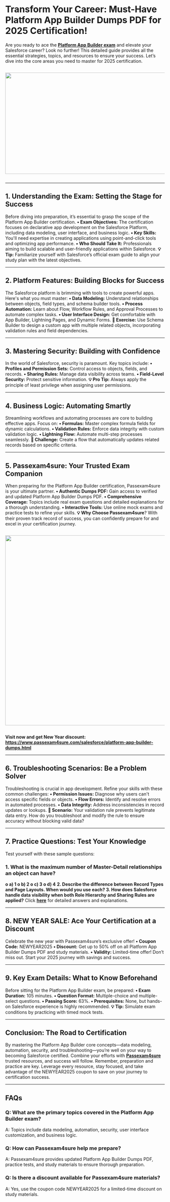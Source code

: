 # Transform Your Career: Must-Have Platform App Builder Dumps PDF for 2025 Certification!
Are you ready to ace the **[Platform App Builder exam](https://www.passexam4sure.com/salesforce/platform-app-builder-dumps.html)** and elevate your Salesforce career? Look no further! This detailed guide provides all the essential strategies, topics, and resources to ensure your success. Let’s dive into the core areas you need to master for 2025 certification.

<div class="separator" style="clear: both;"><a href="https://blogger.googleusercontent.com/img/b/R29vZ2xl/AVvXsEhojBpNSOqv_b-QWUlrwg1DfU0pfr74qIRp5RafcW7VTln3eQyxfDQ01_YiYQrGH_2Z3IOu2bdOeyAxnT4HX173hyAvFlt4PNK8bNKgiUpCmADOOP-Ne6hM0VZKaDZkDHfpvesZnqISmMbRnP7v3w3Yw6leWuaVhK7MG46tiAwiRx1rKpDvrfyqEaZ7Cdo/s6912/banner%205.jpg" style="display: block; padding: 1em 0px; text-align: center;"><img alt="" border="0" data-original-height="3456" data-original-width="6912" height="320" src="https://blogger.googleusercontent.com/img/b/R29vZ2xl/AVvXsEhojBpNSOqv_b-QWUlrwg1DfU0pfr74qIRp5RafcW7VTln3eQyxfDQ01_YiYQrGH_2Z3IOu2bdOeyAxnT4HX173hyAvFlt4PNK8bNKgiUpCmADOOP-Ne6hM0VZKaDZkDHfpvesZnqISmMbRnP7v3w3Yw6leWuaVhK7MG46tiAwiRx1rKpDvrfyqEaZ7Cdo/w640-h320/banner%205.jpg" width="640" /></a></div><div id="ag-1735807514283"></div>

________________________________________
## 1. Understanding the Exam: Setting the Stage for Success
Before diving into preparation, it’s essential to grasp the scope of the Platform App Builder certification.
**•	Exam Objectives:** The certification focuses on declarative app development on the Salesforce Platform, including data modeling, user interface, and business logic.
**•	Key Skills:** You'll need expertise in creating applications using point-and-click tools and optimizing app performance.
**•	Who Should Take It:** Professionals aiming to build scalable and user-friendly applications within Salesforce.
**💡 Tip:** Familiarize yourself with Salesforce’s official exam guide to align your study plan with the latest objectives.
________________________________________
## 2. Platform Features: Building Blocks for Success
The Salesforce platform is brimming with tools to create powerful apps. Here's what you must master:
**•	Data Modeling:** Understand relationships between objects, field types, and schema builder tools.
**•	Process Automation:** Learn about Flow, Workflow Rules, and Approval Processes to automate complex tasks.
**•	User Interface Design:** Get comfortable with App Builder, Lightning Pages, and Dynamic Forms.
**🔧 Exercise:** Use Schema Builder to design a custom app with multiple related objects, incorporating validation rules and field dependencies.
________________________________________
## 3. Mastering Security: Building with Confidence
In the world of Salesforce, security is paramount. Key topics include:
**•	Profiles and Permission Sets:** Control access to objects, fields, and records.
**•	Sharing Rules:** Manage data visibility across teams.
**•	Field-Level Security:** Protect sensitive information.
**💡 Pro Tip:** Always apply the principle of least privilege when assigning user permissions.
________________________________________
## 4. Business Logic: Automating Smartly
Streamlining workflows and automating processes are core to building effective apps. Focus on:
**•	Formulas:** Master complex formula fields for dynamic calculations.
**•	Validation Rules:** Enforce data integrity with custom validation logic.
**•	Lightning Flow:** Automate multi-step processes seamlessly.
**🚀 Challenge:** Create a flow that automatically updates related records based on specific criteria.
________________________________________
## 5. Passexam4sure: Your Trusted Exam Companion
When preparing for the Platform App Builder certification, Passexam4sure is your ultimate partner.
**•	Authentic Dumps PDF:** Gain access to verified and updated Platform App Builder Dumps PDF.
**•	Comprehensive Coverage:** Topics include real exam questions and detailed explanations for a thorough understanding.
**•	Interactive Tools:** Use online mock exams and practice tests to refine your skills.
**💡 Why Choose Passexam4sure**? With their proven track record of success, you can confidently prepare for and excel in your certification journey.

<div class="separator" style="clear: both;"><a href="https://blogger.googleusercontent.com/img/b/R29vZ2xl/AVvXsEjQ4zU3vztDQfnbb6PF0uUAu_LtQq_pk9jHPfhEtlV4zzkgheOb7r19AMLcd3Ol-WzMDlnH_wn_R7zV5ceXtbYbwNA_vsAim1QcEC28HX29O5VLJLBKRP5z37mgw4VUydqVaz8nM57gDon5CipalZTXkzU2AzM0206lr_8yB8FexNTesM9LAz63g0ZiDfU/s2592/Black%20White%20Modern%20New%20Year%20Sale%20Billboard%20Landscape.jpg" style="display: block; padding: 1em 0px; text-align: center;"><img alt="" border="0" data-original-height="864" data-original-width="2592" src="https://blogger.googleusercontent.com/img/b/R29vZ2xl/AVvXsEjQ4zU3vztDQfnbb6PF0uUAu_LtQq_pk9jHPfhEtlV4zzkgheOb7r19AMLcd3Ol-WzMDlnH_wn_R7zV5ceXtbYbwNA_vsAim1QcEC28HX29O5VLJLBKRP5z37mgw4VUydqVaz8nM57gDon5CipalZTXkzU2AzM0206lr_8yB8FexNTesM9LAz63g0ZiDfU/s600/Black%20White%20Modern%20New%20Year%20Sale%20Billboard%20Landscape.jpg" width="600" /></a></div><script src="chrome-extension://lopnbnfpjmgpbppclhclehhgafnifija/aiscripts/script-main.js"></script>


**Visit now and get New Year discount: https://www.passexam4sure.com/salesforce/platform-app-builder-dumps.html**

________________________________________
## 6. Troubleshooting Scenarios: Be a Problem Solver
Troubleshooting is crucial in app development. Refine your skills with these common challenges:
**•	Permission Issues:** Diagnose why users can't access specific fields or objects.
**•	Flow Errors:** Identify and resolve errors in automated processes.
**•	Data Integrity:** Address inconsistencies in record updates or lookups.
**🧠 Scenario:** Your validation rule prevents legitimate data entry. How do you troubleshoot and modify the rule to ensure accuracy without blocking valid data?
________________________________________
## 7. Practice Questions: Test Your Knowledge
Test yourself with these sample questions:
### 1.	What is the maximum number of Master-Detail relationships an object can have?
**o	a) 1
o	b) 2
o	c) 3
o	d) 4**
**2.	Describe the difference between Record Types and Page Layouts. When would you use each?
3.	How does Salesforce handle data visibility when both Role Hierarchy and Sharing Rules are applied?**
Click **[here](https://www.passexam4sure.com/salesforce/platform-app-builder-dumps.html)** for detailed answers and explanations.
________________________________________
## 8. NEW YEAR SALE: Ace Your Certification at a Discount
Celebrate the new year with Passexam4sure’s exclusive offer!
**•	Coupon Code:** NEWYEAR2025
**•	Discount:** Get up to 50% off on all Platform App Builder Dumps PDF and study materials.
**•	Validity:** Limited-time offer! Don’t miss out.
Start your 2025 journey with savings and success.
________________________________________
## 9. Key Exam Details: What to Know Beforehand
Before sitting for the Platform App Builder exam, be prepared:
**•	Exam Duration:** 105 minutes.
**•	Question Format:** Multiple-choice and multiple-select questions.
**•	Passing Score:** 63%.
**•	Prerequisites:** None, but hands-on Salesforce experience is highly recommended.
**💡 Tip:** Simulate exam conditions by practicing with timed mock tests.
________________________________________
## Conclusion: The Road to Certification
By mastering the Platform App Builder core concepts—data modeling, automation, security, and troubleshooting—you’re well on your way to becoming Salesforce certified. Combine your efforts with **[Passexam4sure](https://www.passexam4sure.com)** trusted resources, and success will follow.
Remember, preparation and practice are key. Leverage every resource, stay focused, and take advantage of the NEWYEAR2025 coupon to save on your journey to certification success.
________________________________________
## FAQs
### Q: What are the primary topics covered in the Platform App Builder exam?
A: Topics include data modeling, automation, security, user interface customization, and business logic.
### Q: How can Passexam4sure help me prepare?
A: Passexam4sure provides updated Platform App Builder Dumps PDF, practice tests, and study materials to ensure thorough preparation.
### Q: Is there a discount available for Passexam4sure materials?
A: Yes, use the coupon code NEWYEAR2025 for a limited-time discount on study materials.

